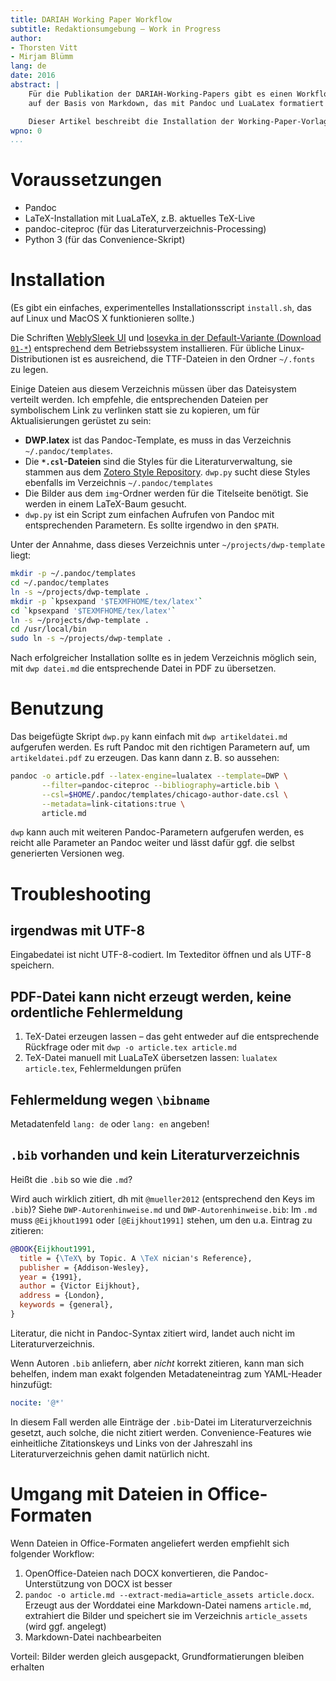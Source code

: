 ```yaml
---
title: DARIAH Working Paper Workflow
subtitle: Redaktionsumgebung – Work in Progress
author: 
- Thorsten Vitt
- Mirjam Blümm
lang: de
date: 2016
abstract: |
    Für die Publikation der DARIAH-Working-Papers gibt es einen Workflow
    auf der Basis von Markdown, das mit Pandoc und LuaLatex formatiert wird.

    Dieser Artikel beschreibt die Installation der Working-Paper-Vorlage und einige weitere Themen für Redakteure. Autoren finden Hinweise zur Formatierung des Texts in den [Autorenhinweisen](https://github.com/DARIAH-DE/dwp-template/blob/master/DWP-Autorenhinweise.pdf).
wpno: 0
...
```



# Voraussetzungen

* Pandoc
* LaTeX-Installation mit LuaLaTeX, z.B. aktuelles TeX-Live
* pandoc-citeproc (für das Literaturverzeichnis-Processing)
* Python 3 (für das Convenience-Skript)

# Installation

(Es gibt ein einfaches, experimentelles Installationsscript `install.sh`, das auf Linux und MacOS X funktionieren sollte.)

Die Schriften [WeblySleek UI](http://www.dafont.com/weblysleek-ui.font) und [Iosevka in der Default-Variante (Download `01-*`)](https://be5invis.github.io/Iosevka/)
entsprechend dem Betriebssystem installieren. Für übliche Linux-Distributionen ist es ausreichend, die TTF-Dateien in den Ordner `~/.fonts` zu legen.



Einige Dateien aus diesem Verzeichnis müssen über das Dateisystem verteilt werden. Ich empfehle, die entsprechenden Dateien per symbolischem Link zu verlinken statt sie zu kopieren, um für Aktualisierungen gerüstet zu sein:

* __DWP.latex__ ist das Pandoc-Template, es muss in das Verzeichnis `~/.pandoc/templates`.
* Die __`*.csl`-Dateien__ sind die Styles für die Literaturverwaltung, sie stammen aus dem [Zotero Style Repository](https://www.zotero.org/styles?q=chicago&format=author-date). `dwp.py` sucht diese Styles ebenfalls im Verzeichnis `~/.pandoc/templates`
* Die Bilder aus dem `img`-Ordner werden für die Titelseite benötigt. Sie werden in einem LaTeX-Baum gesucht.
* `dwp.py` ist ein Script zum einfachen Aufrufen von Pandoc mit entsprechenden Parametern. Es sollte irgendwo in den `$PATH`.

Unter der Annahme, dass dieses Verzeichnis unter `~/projects/dwp-template` liegt:

```bash
mkdir -p ~/.pandoc/templates
cd ~/.pandoc/templates
ln -s ~/projects/dwp-template .
mkdir -p `kpsexpand '$TEXMFHOME/tex/latex'`
cd `kpsexpand '$TEXMFHOME/tex/latex'`
ln -s ~/projects/dwp-template .
cd /usr/local/bin
sudo ln -s ~/projects/dwp-template .
```

Nach erfolgreicher Installation sollte es in jedem Verzeichnis möglich sein, mit `dwp datei.md` die entsprechende Datei in PDF zu übersetzen.

# Benutzung

Das beigefügte Skript `dwp.py` kann einfach mit `dwp artikeldatei.md` aufgerufen werden. Es ruft Pandoc mit den richtigen Parametern auf, um `artikeldatei.pdf` zu erzeugen. Das kann dann z. B. so aussehen:

```bash
pandoc -o article.pdf --latex-engine=lualatex --template=DWP \
       --filter=pandoc-citeproc --bibliography=article.bib \
       --csl=$HOME/.pandoc/templates/chicago-author-date.csl \
       --metadata=link-citations:true \
       article.md
```

`dwp` kann auch mit weiteren Pandoc-Parametern aufgerufen werden, es reicht alle Parameter an Pandoc weiter und lässt dafür ggf. die selbst generierten Versionen weg.

# Troubleshooting

## irgendwas mit UTF-8

Eingabedatei ist nicht UTF-8-codiert. Im Texteditor öffnen und als UTF-8 speichern.

## PDF-Datei kann nicht erzeugt werden, keine ordentliche Fehlermeldung

1. TeX-Datei erzeugen lassen – das geht entweder auf die entsprechende Rückfrage oder mit `dwp -o article.tex article.md`
2. TeX-Datei manuell mit LuaLaTeX übersetzen lassen: `lualatex article.tex`, Fehlermeldungen prüfen

## Fehlermeldung wegen `\bibname`

Metadatenfeld `lang: de` oder `lang: en` angeben!

## `.bib` vorhanden und kein Literaturverzeichnis

Heißt die `.bib` so wie die `.md`? 

Wird auch wirklich zitiert, dh mit `@mueller2012` (entsprechend den Keys im `.bib`)? Siehe `DWP-Autorenhinweise.md` und `DWP-Autorenhinweise.bib`: Im `.md` muss `@Eijkhout1991` oder `[@Eijkhout1991]` stehen, um den u.a. Eintrag zu zitieren:

```bibtex
@BOOK{Eijkhout1991,
  title = {\TeX\ by Topic. A \TeX nician's Reference},
  publisher = {Addison-Wesley},
  year = {1991},
  author = {Victor Eijkhout},
  address = {London},
  keywords = {general},
}
```

Literatur, die nicht in Pandoc-Syntax zitiert wird, landet auch nicht im Literaturverzeichnis.

Wenn Autoren `.bib` anliefern, aber _nicht_ korrekt zitieren, kann man sich behelfen, indem man exakt folgenden Metadateneintrag zum YAML-Header hinzufügt:

```yaml
nocite: '@*'
```
In diesem Fall werden alle Einträge der `.bib`-Datei im Literaturverzeichnis gesetzt, auch solche, die nicht zitiert werden. Convenience-Features wie einheitliche Zitationskeys und Links von der Jahreszahl ins Literaturverzeichnis gehen damit natürlich nicht.


# Umgang mit Dateien in Office-Formaten

Wenn Dateien in Office-Formaten angeliefert werden empfiehlt sich folgender Workflow:

1. OpenOffice-Dateien nach DOCX konvertieren, die Pandoc-Unterstützung von DOCX ist besser
2. `pandoc -o article.md --extract-media=article_assets article.docx`. Erzeugt aus der Worddatei eine Markdown-Datei namens `article.md`, extrahiert die Bilder und speichert sie im Verzeichnis `article_assets` (wird ggf. angelegt)
3. Markdown-Datei nachbearbeiten

Vorteil: Bilder werden gleich ausgepackt, Grundformatierungen bleiben erhalten
